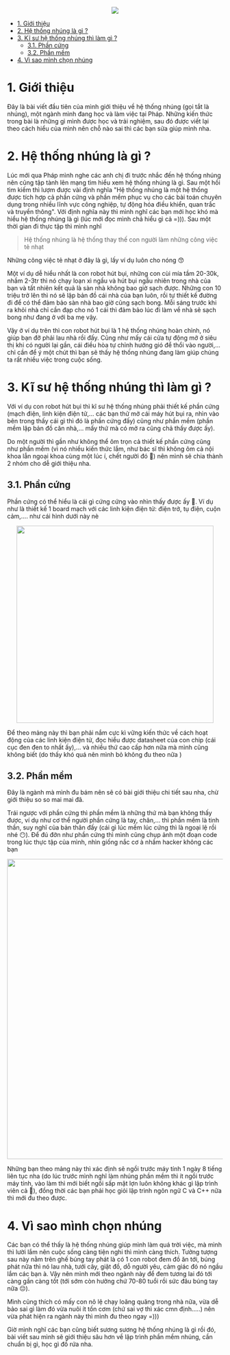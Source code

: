 <p align="center">
  <img src="images/cover.jpg">
</p>

- [1. Giới thiệu](#1-giới-thiệu)
- [2. Hệ thống nhúng là gì ?](#2-hệ-thống-nhúng-là-gì-)
- [3. Kĩ sư hệ thống nhúng thì làm gì ?](#3-kĩ-sư-hệ-thống-nhúng-thì-làm-gì-)
  - [3.1. Phần cứng](#31-phần-cứng)
  - [3.2. Phần mềm](#32-phần-mềm)
- [4. Vì sao mình chọn nhúng](#4-vì-sao-mình-chọn-nhúng)

# 1. Giới thiệu
Đây là bài viết đầu tiên của mình giới thiệu về hệ thống nhúng (gọi tắt là nhúng), một ngành mình đang học và làm việc tại Pháp. Những kiến thức trong bài là những gì mình được học và trải nghiệm, sau đó được viết lại theo cách hiểu của mình nên chỗ nào sai thì các bạn sửa giúp mình nha.

# 2. Hệ thống nhúng là gì ?
Lúc mới qua Pháp mình nghe các anh chị đi trước nhắc đến hệ thống nhúng nên cũng tập tành lên mạng tìm hiểu xem hệ thống nhúng là gì. Sau một hồi tìm kiếm thì lượm được vài định nghĩa "Hệ thống nhúng là một hệ thống được tích hợp cả phần cứng và phần mềm phục vụ cho các bài toán chuyên dụng trong nhiều lĩnh vực công nghiệp, tự động hóa điều khiển, quan trắc và truyền thông". Với định nghĩa này thì mình nghĩ các bạn mới học khó mà hiểu hệ thống nhúng là gì (lúc mới đọc mình chả hiểu gì cả =))). Sau một thời gian đi thực tập thì mình nghĩ

> Hệ thống nhúng là hệ thống thay thế con người làm những công việc tẻ nhạt 

Những công việc tẻ nhạt ở đây là gì, lấy ví dụ luôn cho nóng 😙

Một ví dụ dễ hiểu nhất là con robot hút bụi, những con cùi mía tầm 20-30k, nhầm 2-3tr thì nó chạy loạn xì ngầu và hút bụi ngẫu nhiên trong nhà của bạn và tất nhiên kết quả là sàn nhà không bao giờ sạch được. Những con 10 triệu trở lên thì nó sẽ lập bản đồ cái nhà của bạn luôn, rồi tự thiết kế đường đi để có thể đảm bảo sàn nhà bao giờ cũng sạch bong. Mỗi sáng trước khi ra khỏi nhà chỉ cần đạp cho nó 1 cái thì đảm bảo lúc đi làm về nhà sẽ sạch bong như đang ở với ba mẹ vậy.

Vậy ở ví dụ trên thì con robot hút bụi là 1 hệ thống nhúng hoàn chỉnh, nó giúp bạn đỡ phải lau nhà rồi đấy. Cũng như mấy cái cửa tự động mở ở siêu thị khi có người lại gần, cái điều hòa tự chỉnh hướng gió để thổi vào người,... chỉ cần để ý một chút thì bạn sẽ thấy hệ thống nhúng đang làm giúp chúng ta rất nhiều việc trong cuộc sống.

# 3. Kĩ sư hệ thống nhúng thì làm gì ?
Với ví dụ con robot hút bụi thì kĩ sư hệ thống nhúng phải thiết kế phần cứng (mạch điện, linh kiện điện tử,... các bạn thử mở cái máy hút bụi ra, nhìn vào bên trong thấy cái gì thì đó là phần cứng đấy) cũng như phần mềm (phần mềm lập bản đồ căn nhà,... mấy thứ mà có mở ra cũng chả thấy được ấy).

Do một người thì gần như không thể ôm trọn cả thiết kế phần cứng cũng như phần mềm (vì nó nhiều kiến thức lắm, như bác sĩ thì không ôm cả nội khoa lẫn ngoại khoa cùng một lúc í, chết người đó 🙅) nên mình sẽ chia thành 2 nhóm cho dễ giới thiệu nha.

## 3.1. Phần cứng
Phần cứng có thể hiểu là cái gì cứng cứng vào nhìn thấy được ấy 😤. Ví dụ như là thiết kế 1 board mạch với các linh kiện điện tử: điện trở, tụ điện, cuộn cảm,....  như cái hình dưới này nè

<p align="center">
  <img width="460" src="images/Green-Printed-Circuit-Board.jpg">
</p>

Để theo mảng này thì bạn phải nắm cực kì vững kiến thức về cách hoạt động của các linh kiện điện tử, đọc hiểu được datasheet của con chip (cái cục đen đen to nhất ấy),... và nhiều thứ cao cấp hơn nữa mà mình cũng không biết (do thấy khó quá nên mình bỏ không đu theo nữa )

## 3.2. Phần mềm
Đây là ngành mà mình đu bám nên sẽ có bài giới thiệu chi tiết sau nha, chừ giới thiệu so so mai mai đã.

Trái ngược với phần cứng thì phần mềm là những thứ mà bạn không thấy được, ví dụ như cơ thể người phần cứng là tay, chân,... thì phần mềm là tinh thần, suy nghĩ của bản thân đấy (cái gì lúc mềm lúc cứng thì là ngoại lệ rồi nhé 😶). Để đú đởn như phần cứng thì mình cũng chụp ảnh một đoạn code trong lúc thực tập của mình, nhìn giống nắc cơ à nhầm hacker không các bạn

<p align="center">
  <img width="700" src="images/Software.png">
</p>

Những bạn theo mảng này thì xác định sẽ ngồi trước máy tính 1 ngày 8 tiếng liên tục nha (do lúc trước mình nghĩ làm nhúng phần mềm thì ít ngồi trước máy tính, vào làm thì mới biết ngồi sấp mặt lợn luôn không khác gì lập trình viên cả 🙏), đồng thời các bạn phải học giỏi lập trình ngôn ngữ C và C++ nữa thì mới đu theo được. 


# 4. Vì sao mình chọn nhúng
Các bạn có thể thấy là hệ thống nhúng giúp mình làm quá trời việc, mà mình thì lười lắm nên cuộc sống càng tiện nghi thì mình càng thích. Tưởng tượng sau này nằm trên ghế búng tay phát là có 1 con robot đem đồ ăn tới, búng phát nữa thì nó lau nhà, tưới cây, giặt đồ, dỗ người yêu, cảm giác đó nó ngầu lắm các bạn à. Vậy nên mình mới theo ngành này để đem tương lai đó tới càng gần càng tốt (tới sớm còn hưởng chứ 70-80 tuổi rồi sức đâu búng tay nữa 😔).

Mình cũng thích có mấy con nô lệ chạy loăng quăng trong nhà nữa, vừa dễ bảo sai gì làm đó vừa nuôi ít tốn cơm (chứ sai vợ thì xác cmn định.....) nên vừa phát hiện ra ngành này thì mình đu theo ngay =)))

Giờ mình nghĩ các bạn cũng biết sương sương hệ thống nhúng là gì rồi đó, bài viết sau mình sẽ giới thiệu sâu hơn về lập trình phần mềm nhúng, cần chuẩn bị gì, học gì đồ rứa nha.
